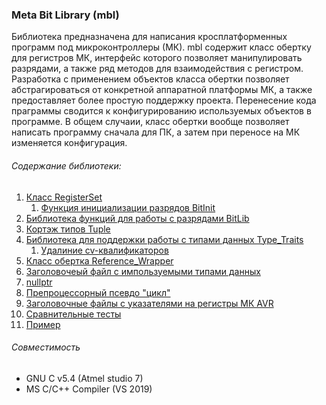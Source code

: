 ﻿### Meta Bit Library (mbl)
Библиотека предназначена для написания кросплатформенных программ под микроконтроллеры (МК).
mbl содержит класс обертку для регистров МК, интерфейс которого позволяет манипулировать разрядами, а также ряд методов для взаимодействия с регистром. Разработка с применением объектов класса обертки позволяет абстрагироваться от конкретной аппаратной платформы МК, а также предоставляет более простую поддержку проекта. Перенесение кода праграммы сводится к конфигурированию используемых объектов в программе. В общем случаии, класс обертки вообще позволяет написать программу сначала для ПК, а затем при переносе на МК изменяется конфигурация.

###### Содержание библиотеки:
1. [Класс RegisterSet]
    1. [Функция инициализации разрядов BitInit]
2. [Библиотека функций для работы с разрядами BitLib]
3. [Кортэж типов Tuple]
4. [Библиотека для поддержки работы с типами данных Type_Traits]
    1. [Удалиние cv-квалификаторов]
5. [Класс обертка Reference_Wrapper]
6. [Заголовочеый файл с импользуемыми типами данных]
7. [nullptr]
8. [Препроцессорный псевдо "цикл"]
9. [Заголовочные файлы с указателями на регистры МК AVR]
10. [Сравнительные тесты]
11. [Пример]

###### Совместимость
 - GNU C v5.4 (Atmel studio 7)
 - MS C/C++ Compiler (VS 2019)

[Класс RegisterSet]:https://github.com/Reifat/MetaBit_Lib_in_style_Cpp98/tree/master/doc/metabit/register_set
[Функция инициализации разрядов BitInit]:https://github.com/Reifat/MetaBit_Lib_in_style_Cpp98/tree/master/doc/metabit/register_set
[Библиотека функций для работы с разрядами BitLib]:https://github.com/Reifat/MetaBit_Lib_in_style_Cpp98/tree/master/doc/metabit/bitlib
[Кортэж типов Tuple]:https://github.com/Reifat/MetaBit_Lib_in_style_Cpp98/tree/master/doc/metabit/tuple
[Библиотека для поддержки работы с типами данных Type_Traits]:https://github.com/Reifat/MetaBit_Lib_in_style_Cpp98/tree/master/doc/metabit/type_traits
[Удалиние cv-квалификаторов]:https://github.com/Reifat/MetaBit_Lib_in_style_Cpp98/tree/master/doc/metabit/type_traits
[Класс обертка Reference_Wrapper]:https://github.com/Reifat/MetaBit_Lib_in_style_Cpp98/tree/master/doc/metabit/utility
[Заголовочеый файл с импользуемыми типами данных]:https://github.com/Reifat/MetaBit_Lib_in_style_Cpp98/tree/master/doc/metabit/definitions_type
[nullptr]:https://github.com/Reifat/MetaBit_Lib_in_style_Cpp98/tree/master/doc/metabit/nullptr
[Препроцессорный псевдо "цикл"]:https://github.com/Reifat/MetaBit_Lib_in_style_Cpp98/tree/master/doc/metabit/preprocessor
[Заголовочные файлы с указателями на регистры МК AVR]:https://github.com/Reifat/MetaBit_Lib_in_style_Cpp98/tree/master/doc/avrdef_ptr
[Сравнительные тесты]:https://github.com/Reifat/MetaBitLibrary/tree/master/test
[Пример]:https://github.com/Reifat/MetaBit_Lib_in_style_Cpp98/tree/master/example











